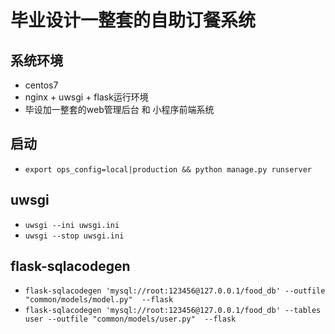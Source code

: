 毕业设计一整套的自助订餐系统
=====================
## 系统环境
* centos7  
* nginx + uwsgi + flask运行环境
* 毕设加一整套的web管理后台 和 小程序前端系统
## 启动
* `export ops_config=local|production && python manage.py runserver`

## uwsgi
* `uwsgi --ini uwsgi.ini`
* `uwsgi --stop uwsgi.ini`

## flask-sqlacodegen

* `flask-sqlacodegen 'mysql://root:123456@127.0.0.1/food_db' --outfile "common/models/model.py"  --flask`
* `flask-sqlacodegen 'mysql://root:123456@127.0.0.1/food_db' --tables user --outfile "common/models/user.py"  --flask`
